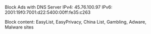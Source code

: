 Block Ads with DNS Server 
IPv4: 45.76.100.97
IPv6: 2001:19f0:7001:d22:5400:00ff:fe35:c263

Block content: EasyList, EasyPrivacy, China List, Gambling, Adware, Malware sites

